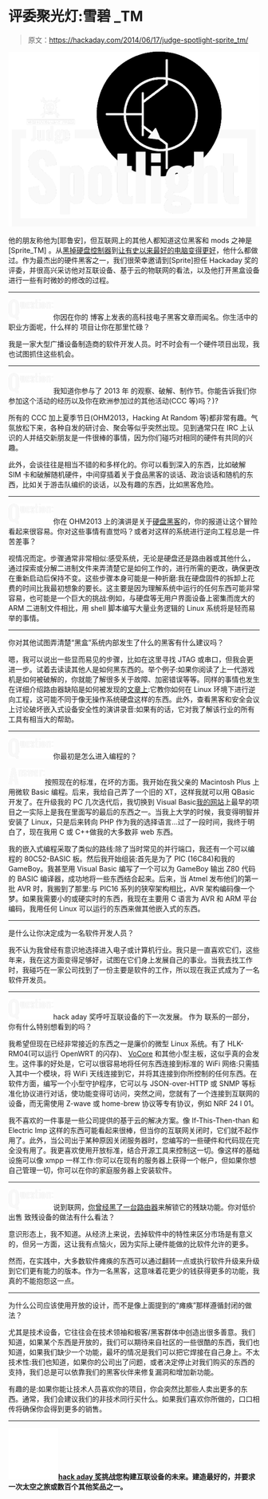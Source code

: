 # 评委聚光灯:雪碧 _TM

> 原文：<https://hackaday.com/2014/06/17/judge-spotlight-sprite_tm/>

![Sprite_TM](img/24df16cd151eb4177b4947c2069814a3.png)

他的朋友称他为[耶鲁安]，但互联网上的其他人都知道这位黑客和 mods 之神是[Sprite_TM] 。从[黑掉硬盘控制器](http://spritesmods.com/?art=hddhack)到[让有史以来最好的电脑变得更好](http://spritesmods.com/?art=macsearm)，他什么都做过。作为最杰出的硬件黑客之一，我们很荣幸邀请到[Sprite]担任 Hackaday 奖的评委，并很高兴采访他对互联设备、基于云的物联网的看法，以及他打开黑盒设备进行一些有时微妙的修改的过程。

* * *

![judge-spotlight-q5](img/0bc143bcd5b5831ce16c440de89cd00d.png)你因在你的
博客上发表的高科技电子黑客文章而闻名。你生活中的职业方面呢，什么样的
项目让你在那里忙碌？

我是一家大型广播设备制造商的软件开发人员。时不时会有一个硬件项目出现，我也试图抓住这些机会。

* * *

![judge-spotlight-q5](img/0bc143bcd5b5831ce16c440de89cd00d.png)我知道你参与了 2013 年
的观察、破解、制作节。你能告诉我们你参加这个活动的经历以及你在欧洲参加过的其他活动(CCC 等)吗？)?

所有的 CCC 加上夏季节日(OHM2013，Hacking At Random 等)都非常有趣。气氛放松下来，各种自发的研讨会、聚会等似乎突然出现。见到通常只在 IRC 上认识的人并结交新朋友是一件很棒的事情，因为你们碰巧对相同的硬件有共同的兴趣。

此外，会谈往往是相当不错的和多样化的。你可以看到深入的东西，比如破解 SIM 卡和破解随机硬件，中间穿插着关于食品黑客的谈话、政治谈话和随机的东西，比如关于游击队编织的谈话，以及有趣的东西，比如黑客危险。

* * *

![judge-spotlight-q5](img/0bc143bcd5b5831ce16c440de89cd00d.png)你在 OHM2013 上的演讲是关于[硬盘黑客](http://spritesmods.com/?art=hddhack)的，你的报道让这个冒险看起来很容易。你对这些事情有直觉吗？或者对这样的系统进行逆向工程总是一件苦差事？

视情况而定。步骤通常非常相似:感受系统，无论是硬盘还是路由器或其他什么，通过探索或分解二进制文件来弄清楚它是如何工作的，进行所需的更改，确保更改在重新启动后保持不变。这些步骤本身可能是一种折磨:我在硬盘固件的拆卸上花费的时间比我最初想象的要长。这主要是因为理解系统中运行的任何东西可能非常容易，也可能是一个巨大的挑战:例如，与硬盘等无用户界面设备上密集而庞大的 ARM 二进制文件相比，用 shell 脚本编写大量业务逻辑的 Linux 系统将是轻而易举的事情。

* * *

你对其他试图弄清楚“黑盒”系统内部发生了什么的黑客有什么建议吗？

嗯，我可以说出一些显而易见的步骤，比如在这里寻找 JTAG 或串口，但我会更进一步。试着去读读其他人是如何黑东西的。举个例子:如果你阅读了上一代游戏机是如何被破解的，你就能了解很多关于故障、加密错误等等。同样的事情也发生在详细介绍路由器缺陷是如何被发现的[文章上](http://www.devttys0.com/2013/10/reverse-engineering-a-d-link-backdoor/):它教你如何在 Linux 环境下进行逆向工程，这可能不同于像无操作系统硬盘这样的东西。此外，查看黑客和安全会议上讨论破坏嵌入式设备安全性的演讲录音:如果有的话，它对我了解该行业的所有工具有相当大的帮助。

* * *

![judge-spotlight-q5](img/0bc143bcd5b5831ce16c440de89cd00d.png)你最初是怎么进入编程的？

![judge-spotlight-a5](img/e0fd8d9a3b895238914a03e4e344c724.png)按照现在的标准，在坏的方面。我开始在我父亲的 Macintosh Plus 上用微软 Basic 编程。后来，我给自己弄了一个旧的 XT，这样我就可以用 QBasic 开发了。在升级我的 PC 几次迭代后，我切换到 Visual Basic[我的网站](http://spritesmods.com/?art=mouseeye)上最早的项目之一实际上是我在里面写的最后的东西之一。当我上大学的时候，我变得明智并安装了 Linux，只是后来转向 PHP 作为我的选择语言…过了一段时间，我终于明白了，现在我用 C 或 C++做我的大多数非 web 东西。

我的嵌入式编程采取了类似的路线:除了当时常见的并行端口，我还有一个可以编程的 80C52-BASIC 板。然后我开始组装:首先是为了 PIC (16C84)和我的 GameBoy。我甚至用 Visual Basic 编写了一个可以为 GameBoy 输出 Z80 代码的 BASIC 编译器，成功地将一些东西结合起来。后来，当 Atmel 发布他们的第一批 AVR 时，我搬到了那里:与 PIC16 系列的狭窄架构相比，AVR 架构编码像一个梦。如果我需要小的或硬实时的东西，我现在主要用 C 语言为 AVR 和 ARM 平台编码，我用任何 Linux 可以运行的东西来做其他嵌入式的东西。

* * *

是什么让你决定成为一名软件开发人员？

我不认为我曾经有意识地选择进入电子或计算机行业。我只是一直喜欢它们，这些年来，我在这方面变得足够好，试图在它们身上发展自己的事业。当我去找工作时，我碰巧在一家公司找到了一份主要是软件的工作，所以现在我正式成为了一名软件开发员。

* * *

![judge-spotlight-q5](img/0bc143bcd5b5831ce16c440de89cd00d.png)hack aday 奖呼吁互联设备的下一次发展。
作为
联系的一部分，你有什么特别想看到的吗？

我希望但现在已经非常接近的东西之一是廉价的微型 Linux 系统。有了 HLK-RM04(可以运行 OpenWRT 的闪存)、 [VoCore](https://www.indiegogo.com/projects/vocore-a-coin-sized-linux-computer-with-wifi) 和其他小型主板，这似乎真的会发生。这件事的好处是，它可以很容易地将任何东西连接到标准的 WiFi 网络:只需插入其中一个模块，将 WiFi 天线连接到它，并将其连接到你所控制的任何东西。在软件方面，编写一个小型守护程序，它可以与 JSON-over-HTTP 或 SNMP 等标准化协议进行对话，使功能变得可访问，突然之间，您就有了一个连接到互联网的设备，而无需使用 Z-wave 或 home-brew 协议等专有协议，例如 NRF 24 l 01。

我不喜欢的一件事是一些公司提供的基于云的解决方案。像 If-This-Then-than 和 Electric Imp 这样的东西可能看起来很棒，但当你的互联网关闭时，它们就不起作用了。此外，当公司出于某种原因关闭服务器时，您编写的一些硬件和代码现在完全没有用了。我更喜欢使用开放标准，结合开源工具来控制这一切。像这样的基础设施可以像 xmpp 一样工作:你可以在现有的服务器上获得一个帐户，但如果你想自己管理一切，你可以在你的家庭服务器上安装软件。

* * *

![judge-spotlight-q5](img/0bc143bcd5b5831ce16c440de89cd00d.png)说到联网，[你曾经黑了一台路由器](http://hackaday.com/2010/05/26/unlocking-the-crippled-potential-of-an-unmanaged-switch/)来解锁它的残缺功能。你对低价出售
致残设备的做法有什么看法？

意识形态上，我不知道。从经济上来说，去掉软件中的特性来区分市场是有意义的，但另一方面，这让我有点恼火，因为实际上硬件能做的比软件允许的更多。

然而，在实践中，大多数软件瘫痪的东西可以通过翻转一点或执行软件升级来升级到它们更有能力的版本。作为一名黑客，这意味着花更少的钱获得更多的功能，我真的不能抱怨这一点。

* * *

为什么公司应该使用开放的设计，而不是像上面提到的“瘫痪”那样遵循封闭的做法？

尤其是技术设备，它往往会在技术领袖和极客/黑客群体中创造出很多善意。我们知道，如果某个东西是开放的，我们可以期待来自社区的一些很酷的东西，我们也知道，如果我们缺少一个功能，最坏的情况是我们可以把它焊接在自己身上。不太技术性:我们也知道，如果你的公司出了问题，或者决定停止对我们购买的东西的支持，我们总是可以依靠我们的黑客伙伴来修复漏洞和增加新功能。

有趣的是:如果你能让技术人员喜欢你的项目，你会突然比那些人卖出更多的东西。通常，我们会建议我们的非技术同行买什么。如果我们喜欢你所做的，口口相传将确保你会得到更多的销售。

* * *

![SpaceWrencher](img/4892437613088ab3882681a2ec04a2bb.png)**[hack aday 奖](http://hackaday.io/prize)挑战您构建互联设备的未来。建造最好的，并要求一次太空之旅或数百个其他奖品之一。**